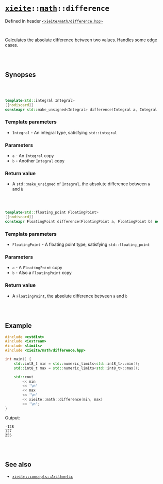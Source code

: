 # [`xieite`](../../README.md)`::`[`math`](../../docs/math.md)`::difference`
Defined in header [`<xieite/math/difference.hpp>`](../../include/xieite/math/difference.hpp)

<br/>

Calculates the absolute difference between two values. Handles some edge cases.

<br/><br/>

## Synopses

<br/><br/>

```cpp
template<std::integral Integral>
[[nodiscard]]
constexpr std::make_unsigned<Integral> difference(Integral a, Integral b) noexcept;
```
### Template parameters
- `Integral` - An integral type, satisfying `std::integral`
### Parameters
- `a` - An `Integral` copy
- `b` - Another `Integral` copy
### Return value
- A `std::make_unsigned` of `Integral`, the absolute difference between `a` and `b`

<br/><br/>

```cpp
template<std::floating_point FloatingPoint>
[[nodiscard]]
constexpr FloatingPoint difference(FloatingPoint a, FloatingPoint b) noexcept;
```
### Template parameters
- `FloatingPoint` - A floating point type, satisfying `std::floating_point`
### Parameters
- `a` - A `FloatingPoint` copy
- `b` - Also a `FloatingPoint` copy
### Return value
- A `FloatingPoint`, the absolute difference between `a` and `b`

<br/><br/>

## Example
```cpp
#include <cstdint>
#include <iostream>
#include <limits>
#include <xieite/math/difference.hpp>

int main() {
	std::int8_t min = std::numeric_limits<std::int8_t>::min();
	std::int8_t max = std::numeric_limits<std::int8_t>::max();

	std::cout
		<< min
		<< '\n'
		<< max
		<< '\n'
		<< xieite::math::difference(min, max)
		<< '\n';
}
```
Output:
```
-128
127
255
```

<br/><br/>

## See also
- [`xieite::concepts::Arithmetic`](../../docs/concepts/Arithmetic.md)

